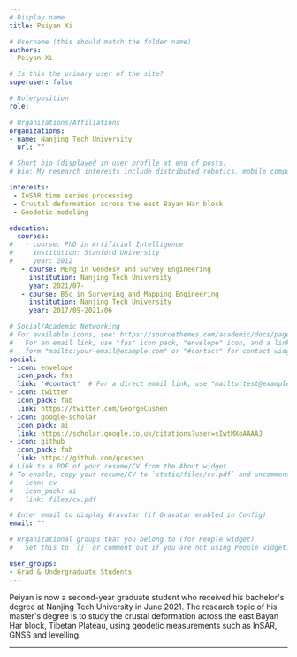 ```yaml
---
# Display name
title: Peiyan Xi

# Username (this should match the folder name)
authors:
- Peiyan Xi

# Is this the primary user of the site?
superuser: false

# Role/position
role: 

# Organizations/Affiliations
organizations:
- name: Nanjing Tech University
  url: "" 

# Short bio (displayed in user profile at end of posts)
# bio: My research interests include distributed robotics, mobile computing and programmable matter.

interests:
 - InSAR time series processing
 - Crustal deformation across the east Bayan Har block
 - Geodetic modeling

education:
  courses:
#   - course: PhD in Artificial Intelligence
#     institution: Stanford University
#     year: 2012
   - course: MEng in Geodesy and Survey Engineering
     institution: Nanjing Tech University
     year: 2021/07-
   - course: BSc in Surveying and Mapping Engineering
     institution: Nanjing Tech University
     year: 2017/09-2021/06

# Social/Academic Networking
# For available icons, see: https://sourcethemes.com/academic/docs/page-builder/#icons
#   For an email link, use "fas" icon pack, "envelope" icon, and a link in the
#   form "mailto:your-email@example.com" or "#contact" for contact widget.
social:
- icon: envelope
  icon_pack: fas
  link: '#contact'  # For a direct email link, use "mailto:test@example.org".
- icon: twitter
  icon_pack: fab
  link: https://twitter.com/GeorgeCushen
- icon: google-scholar
  icon_pack: ai
  link: https://scholar.google.co.uk/citations?user=sIwtMXoAAAAJ
- icon: github
  icon_pack: fab
  link: https://github.com/gcushen
# Link to a PDF of your resume/CV from the About widget.
# To enable, copy your resume/CV to `static/files/cv.pdf` and uncomment the lines below.
# - icon: cv
#   icon_pack: ai
#   link: files/cv.pdf

# Enter email to display Gravatar (if Gravatar enabled in Config)
email: ""

# Organizational groups that you belong to (for People widget)
#   Set this to `[]` or comment out if you are not using People widget.

user_groups:
- Grad & Undergraduate Students
---
```


Peiyan is now a second-year graduate student who received his bachelor's degree at Nanjing Tech University in June 2021. The research topic of his master's degree is to study the crustal deformation across the east Bayan Har block, Tibetan Plateau, using geodetic measurements such as InSAR, GNSS and levelling. 

---
